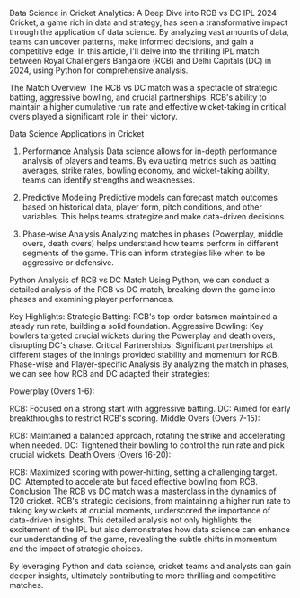 Data Science in Cricket Analytics: A Deep Dive into RCB vs DC IPL 2024
Cricket, a game rich in data and strategy, has seen a transformative impact through the application of data science. By analyzing vast amounts of data, teams can uncover patterns, make informed decisions, and gain a competitive edge. In this article, I'll delve into the thrilling IPL match between Royal Challengers Bangalore (RCB) and Delhi Capitals (DC) in 2024, using Python for comprehensive analysis.

The Match Overview
The RCB vs DC match was a spectacle of strategic batting, aggressive bowling, and crucial partnerships. RCB's ability to maintain a higher cumulative run rate and effective wicket-taking in critical overs played a significant role in their victory.

Data Science Applications in Cricket
1. Performance Analysis
Data science allows for in-depth performance analysis of players and teams. By evaluating metrics such as batting averages, strike rates, bowling economy, and wicket-taking ability, teams can identify strengths and weaknesses.

2. Predictive Modeling
Predictive models can forecast match outcomes based on historical data, player form, pitch conditions, and other variables. This helps teams strategize and make data-driven decisions.

3. Phase-wise Analysis
Analyzing matches in phases (Powerplay, middle overs, death overs) helps understand how teams perform in different segments of the game. This can inform strategies like when to be aggressive or defensive.

Python Analysis of RCB vs DC Match
Using Python, we can conduct a detailed analysis of the RCB vs DC match, breaking down the game into phases and examining player performances.

Key Highlights:
Strategic Batting: RCB's top-order batsmen maintained a steady run rate, building a solid foundation.
Aggressive Bowling: Key bowlers targeted crucial wickets during the Powerplay and death overs, disrupting DC's chase.
Critical Partnerships: Significant partnerships at different stages of the innings provided stability and momentum for RCB.
Phase-wise and Player-specific Analysis
By analyzing the match in phases, we can see how RCB and DC adapted their strategies:

Powerplay (Overs 1-6):

RCB: Focused on a strong start with aggressive batting.
DC: Aimed for early breakthroughs to restrict RCB's scoring.
Middle Overs (Overs 7-15):

RCB: Maintained a balanced approach, rotating the strike and accelerating when needed.
DC: Tightened their bowling to control the run rate and pick crucial wickets.
Death Overs (Overs 16-20):

RCB: Maximized scoring with power-hitting, setting a challenging target.
DC: Attempted to accelerate but faced effective bowling from RCB.
Conclusion
The RCB vs DC match was a masterclass in the dynamics of T20 cricket. RCB's strategic decisions, from maintaining a higher run rate to taking key wickets at crucial moments, underscored the importance of data-driven insights. This detailed analysis not only highlights the excitement of the IPL but also demonstrates how data science can enhance our understanding of the game, revealing the subtle shifts in momentum and the impact of strategic choices.

By leveraging Python and data science, cricket teams and analysts can gain deeper insights, ultimately contributing to more thrilling and competitive matches.





